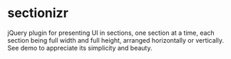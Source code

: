 # sectionizr
jQuery plugin for presenting UI in sections, one section at a time, each section being full width and full height, arranged horizontally or vertically. See demo to appreciate its simplicity and beauty.
